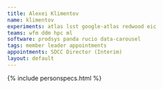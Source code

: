 ```yaml
---
title: Alexei Klimentov
name: klimentov
experiments: atlas lsst google-atlas redwood eic
teams: wfm ddm hpc ml
software: prodsys panda rucio data-carousel
tags: member leader appointments
appointments: SDCC Director (Interim)
layout: default
---
```


{% include personspecs.html %}
